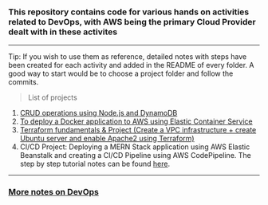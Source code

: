 ### This repository contains code for various hands on activities related to DevOps, with AWS being the primary Cloud Provider dealt with in these activites
---
Tip: If you wish to use them as reference, detailed notes with steps have been created for each activity and added in the README of every folder. A good way to start would be to choose a project folder and follow the commits.

> List of projects
1. [CRUD operations using Node.js and DynamoDB](https://github.com/arindamkeswani/aws/tree/main/nodeXdynamodb)
2. [To deploy a Docker application to AWS using Elastic Container Service](https://github.com/arindamkeswani/aws/tree/main/DockerXECS)
3. [Terraform fundamentals & Project (Create a VPC infrastructure + create Ubuntu server and enable Apache2 using Terraform)](https://github.com/arindamkeswani/aws/tree/main/terraform/project1)
4. CI/CD Project: Deploying a MERN Stack application using AWS Elastic Beanstalk and creating a CI/CD Pipeline using AWS CodePipeline. The step by step tutorial notes can be found [here](https://docs.google.com/document/d/1i5VUhTZjDPOAWFWt_HqyYSMvpFRzGe-U/edit?usp=sharing&ouid=100894570917388201227&rtpof=true&sd=true).

---

### [More notes on DevOps](https://github.com/arindamkeswani/DevOps/tree/main/Notes)